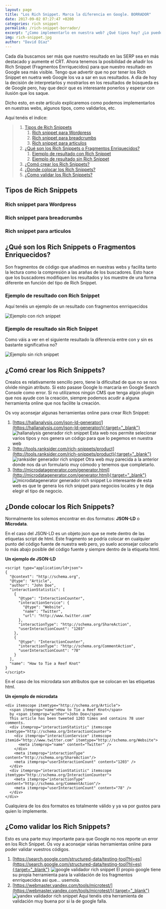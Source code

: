 ```yaml
---
layout: page
title: "Los Rich Snippet. Marca la diferencia en Google. BORRADOR"
date: 2017-09-02 07:27:47 +0200
categories: rich snippet
permalink: /rich-snippet-borrador/
excerpt: "¿Como implementarlo en nuestra web? ¿Qué tipos hay? ¿Lo puedo poner en wordpress? Estas preguntas y muchas más las tienes aquí."
img: rich-snippet.jpg
author: "David Díaz"
---
```

Cada día buscamos ser más que nuestro resultado en las SERP sea en más destacado y aumente el CRT. Ahora tenemos la 
posibilidad de añadir los Rich Snippet (Fragmentos Enrriquecidos) para que nuestro resultado en Google sea más visible.
Tengo que advertir que no por tener los Rich Snippet en nuetra web Google los va a sar en sus resultados. A día de hoy 
la decisión de interpretarlos y mostrarlos en los resultados de búsqueda es de Google pero, hay que decir que es interesante
ponerlos y esperar con ilusión que los saque.

Dicho esto, en este artículo explicaremos como podemos implementarlos en nuestras webs, algunos tipos, como validarlos, etc.

Aquí tenéis el índice:

> 1. [Tipos de Rich Snippets](#tipos-de-rich-snippets)
>       1. [Rich snippet para Wordpress](#rich-snippet-para-wordpress)
>       1. [Rich snippet para breadcrumbs](#rich-snippet-para-breadcrumbs)
>       1. [Rich snippet para articulos](#rich-snippet-para-articulos)
> 1. [¿Qué son los Rich Snippets o Fragmentos Enriquecidos?](#qué-son-los-rich-snippets-o-fragmentos-enriquecidos)
>       1. [Ejemplo de resultado con Rich Snippet](#ejemplo-de-resultado-con-rich-snippet)
>       1. [Ejemplo de resultado sin Rich Snippet](#ejemplo-de-resultado-sin-rich-snippet)
> 1. [¿Comó crear los Rich Snippets?](#comó-crear-los-rich-snippets)
> 1. [¿Donde colocar los Rich Snippets?](#donde-colocar-los-rich-snippets)
> 1. [¿Como validar los Rich Snippets?](#como-validar-los-rich-snippets)

## Tipos de Rich Snippets

### Rich snippet para Wordpress 
### Rich snippet para breadcrumbs 
### Rich snippet para articulos 

## ¿Qué son los Rich Snippets o Fragmentos Enriquecidos?
Son fragmentos de código que añadimos en nuestras webs y facilita tanto la lectura como la compresión a las arañas de los
buscadores. Esto hace que los buscadores modifiquen los resultados y los muestre de una forma diferente en función del 
tipo de Rich Snippet.

### Ejemplo de resultado con Rich Snippet
Aquí tenéis un ejemplo de un resultado con fragmentos enrriquecidos

![Ejemplo con rich snippet](/img/ejemplo-con-rich-snippet.jpg)

### Ejemplo de resultado sin Rich Snippet
Como váis a ver en el siguiente resultado la diferencia entre con y sin es bastante significativa no?

![Ejemplo sin rich snippet](/img/ejemplo-sin-rich-snippet.jpg)

## ¿Comó crear los Rich Snippets?
Crealos es relativamente sencillo pero, tiene la dificultad de que no se nos olvide ningún atributo. Si esto pasase 
Google lo marcaría en Google Search Console como error.
Si no utilizamos ningún CMS que tenga algún plugin que nos ayude con la creación, siempre podemos acudir a alguna 
herramienta online que nos facilite la creación.

Os voy aconsejar algunas herramientas online para crear Rich Snippet:
1. [https://hallanalysis.com/json-ld-generator/](https://hallanalysis.com/json-ld-generator/){:target="_blank"}
![hallanalysis generador rich snippet](/img/hallanalysis-generador-rich-snippet.jpg)
Esta web nos permite selecionar varios tipos y nos genera un código para que lo pegemos en nuestra web
1. [http://tools.ranksider.com/rich-snippets/product](http://tools.ranksider.com/rich-snippets/product){:target="_blank"}
![ranksider generador rich snippet](/img/ranksider-generador-rich-snippet.jpg)
Otra web muy parecida a la anterior donde nos da un formulario muy cómodo y tenemos que completarlo.
1. [http://microdatagenerator.com/generator.html](http://microdatagenerator.com/generator.html){:target="_blank"}
![microdatagenerator generador rich snippet](/img/microdatagenerator-generador-rich-snippet.jpg)
Lo interesante de esta web es que te genera los rich snippet para negocios locales y te deja elegir el tipo de negocio.

## ¿Donde colocar los Rich Snippets?
Normalmente los solemos encontrar en dos formatos: **JSON-LD** o **Microdata**.

En el caso del JSON-LD es un objeto json que se mete dentro de las etiquetas script de html. Este fragmento se podría
colocar en cualquier punto del código fuente de nuestra web pero, yo suelo aconsejar colocarlo lo más abajo posible
del código fuente y siempre dentro de la etiqueta html.

**Un ejemplo de JSON-LD**
```
<script type="application/ld+json">
{
  "@context": "http://schema.org",
  "@type": "Article",
  "author": "John Doe",
  "interactionStatistic": [
    {
      "@type": "InteractionCounter",
      "interactionService": {
        "@type": "Website",
        "name": "Twitter",
        "url": "http://www.twitter.com"
      },
      "interactionType": "http://schema.org/ShareAction",
      "userInteractionCount": "1203"
    },
    {
      "@type": "InteractionCounter",
      "interactionType": "http://schema.org/CommentAction",
      "userInteractionCount": "78"
    }
  ],
  "name": "How to Tie a Reef Knot"
}
</script>
```

En el caso de los microdata son atributos que se colocan en las etiquetas html.

**Un ejemplo de microdata**
```
<div itemscope itemtype="http://schema.org/Article">
  <span itemprop="name">How to Tie a Reef Knot</span>
  by <span itemprop="author">John Doe</span>
  This article has been tweeted 1203 times and contains 78 user comments.
  <div itemprop="interactionStatistic" itemscope itemtype="http://schema.org/InteractionCounter">
    <div itemprop="interactionService" itemscope itemid="http://www.twitter.com" itemtype="http://schema.org/Website">
      <meta itemprop="name" content="Twitter" />
    </div>
    <meta itemprop="interactionType" content="http://schema.org/ShareAction"/>
    <meta itemprop="userInteractionCount" content="1203" />
  </div>
  <div itemprop="interactionStatistic" itemscope itemtype="http://schema.org/InteractionCounter">
    <meta itemprop="interactionType" content="http://schema.org/CommentAction"/>
    <meta itemprop="userInteractionCount" content="78" />
  </div>
</div> 
```

Cualquiera de los dos formatos es totalmente válido y ya va por gustos para quien lo implemente.

## ¿Como validar los Rich Snippets?
Esto es una parte muy importante para que Google no nos reporte un error en los Rich Snippet.
Os voy a aconsejar várias herramientas online para poder validar vuestros códigos.

1. [https://search.google.com/structured-data/testing-tool?hl=es](https://search.google.com/structured-data/testing-tool?hl=es){:target="_blank"}
![google validador rich snippet](/img/google-validador-rich-snippet.jpg)
El propio google tiene su propia herramienta para la validación de los fragmentos enrriquecidos asi que... usemola.
1. [https://webmaster.yandex.com/tools/microtest/](https://webmaster.yandex.com/tools/microtest/){:target="_blank"}
![yandex validador rich snippet](/img/yandex-validador-rich-snippet.jpg)
Aquí tenéis otra herramienta de validación muy buena por si la de google falla.